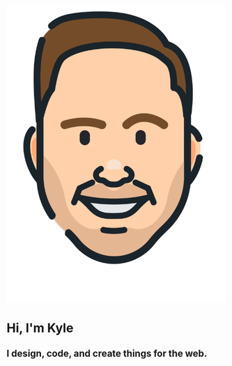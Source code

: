 <!-- .slide: class="cover" -->
![Kyle's Avatar](images/avatar--illustrated--kyle.svg) <!--.element: class="avatar" -->
# Hi, I'm Kyle  <!-- .element: class="title" -->
## I design, code, and create things for the web. <!--.element: class="subtitle" -->